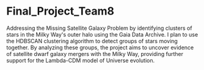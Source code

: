 # Final_Project_Team8

Addressing the Missing Satellite Galaxy Problem by identifying clusters of stars in the Milky Way's outer halo using the Gaia Data Archive. I plan to use the HDBSCAN clustering algorithm to detect groups of stars moving together. By analyzing these groups, the project aims to uncover evidence of satellite dwarf galaxy mergers with the Milky Way, providing further support for the Lambda-CDM model of Universe evolution.

